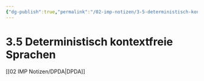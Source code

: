 ```yaml
---
{"dg-publish":true,"permalink":"/02-imp-notizen/3-5-deterministisch-kontextfreie-sprachen/"}
---
```


# 3.5 Deterministisch kontextfreie Sprachen
[[02 IMP Notizen/DPDA|DPDA]]